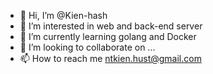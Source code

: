 - 👋 Hi, I’m @Kien-hash
- 👀 I’m interested in web and back-end server
- 🌱 I’m currently learning golang and Docker
- 💞️ I’m looking to collaborate on ...
- 📫 How to reach me ntkien.hust@gmail.com

<!---
Kien-hash/Kien-hash is a ✨ special ✨ repository because its `README.md` (this file) appears on your GitHub profile.
You can click the Preview link to take a look at your changes.
--->
